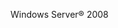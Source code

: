 <Token xmlns:xlink="http://www.w3.org/1999/xlink">Windows Server® 2008</Token>

<!--HONumber=Jan17_HO1-->


